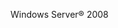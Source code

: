 <Token xmlns:xlink="http://www.w3.org/1999/xlink">Windows Server® 2008</Token>

<!--HONumber=Jan17_HO1-->


